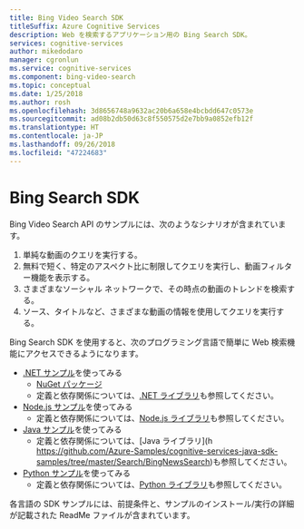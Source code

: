 ```yaml
---
title: Bing Video Search SDK
titleSuffix: Azure Cognitive Services
description: Web を検索するアプリケーション用の Bing Search SDK。
services: cognitive-services
author: mikedodaro
manager: cgronlun
ms.service: cognitive-services
ms.component: bing-video-search
ms.topic: conceptual
ms.date: 1/25/2018
ms.author: rosh
ms.openlocfilehash: 3d8656748a9632ac20b6a658e4bcbdd647c0573e
ms.sourcegitcommit: ad08b2db50d63c8f550575d2e7bb9a0852efb12f
ms.translationtype: HT
ms.contentlocale: ja-JP
ms.lasthandoff: 09/26/2018
ms.locfileid: "47224683"
---
```

# <a name="bing-search-sdk"></a>Bing Search SDK
Bing Video Search API のサンプルには、次のようなシナリオが含まれています。
1.  単純な動画のクエリを実行する。
2.  無料で短く、特定のアスペクト比に制限してクエリを実行し、動画フィルター機能を表示する。
3.  さまざまなソーシャル ネットワークで、その時点の動画のトレンドを検索する。
4.  ソース、タイトルなど、さまざまな動画の情報を使用してクエリを実行する。

Bing Search SDK を使用すると、次のプログラミング言語で簡単に Web 検索機能にアクセスできるようになります。
* [.NET サンプル](https://github.com/Azure-Samples/cognitive-services-dotnet-sdk-samples/tree/master/BingSearchv7)を使ってみる
    * [NuGet パッケージ](https://www.nuget.org/packages/Microsoft.Azure.CognitiveServices.Search.VideoSearch/1.2.0)
    * 定義と依存関係については、[.NET ライブラリ](https://github.com/Azure/azure-sdk-for-net/tree/psSdkJson6/src/SDKs/CognitiveServices/dataPlane/Search/BingVideoSearch)も参照してください。
* [Node.js サンプル](https://github.com/Azure-Samples/cognitive-services-node-sdk-samples)を使ってみる 
    * 定義と依存関係については、[Node.js ライブラリ](https://github.com/Azure/azure-sdk-for-node/tree/master/lib/services/videoSearch)も参照してください。
* [Java サンプル](https://github.com/Azure-Samples/cognitive-services-java-sdk-samples)を使ってみる 
    * 定義と依存関係については、[Java ライブラリ](h https://github.com/Azure-Samples/cognitive-services-java-sdk-samples/tree/master/Search/BingNewsSearch)も参照してください。
* [Python サンプル](https://github.com/Azure-Samples/cognitive-services-python-sdk-samples)を使ってみる 
    * 定義と依存関係については、[Python ライブラリ](https://github.com/Azure/azure-sdk-for-python/tree/master/azure-cognitiveservices-search-videosearch)も参照してください。

各言語の SDK サンプルには、前提条件と、サンプルのインストール/実行の詳細が記載された ReadMe ファイルが含まれています。
